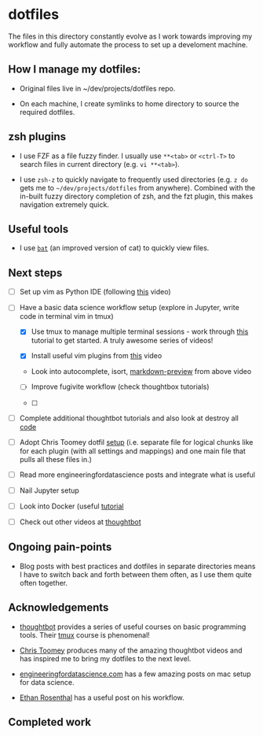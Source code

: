 # dotfiles

The files in this directory constantly evolve as I work towards improving my
workflow and fully automate the process to set up a develoment machine.


## How I manage my dotfiles:

- Original files live in ~/dev/projects/dotfiles repo.

- On each machine, I create symlinks to home directory to source the required dotfiles.


## zsh plugins

- I use FZF as a file fuzzy finder. I usually use `**<tab>` or `<ctrl-T>` to search files in current directory (e.g. `vi **<tab>`).

- I use `zsh-z` to quickly navigate to frequently used directories (e.g. `z do`
  gets me to `~/dev/projects/dotfiles` from anywhere). Combined with the
  in-built fuzzy directory completion of zsh, and the fzt plugin, this makes
  navigation extremely quick.

## Useful tools

- I use [`bat`](https://github.com/sharkdp/bat) (an improved version of cat) to
  quickly view files.


## Next steps

- [ ] Set up vim as Python IDE (following [this](https://www.youtube.com/watch?v=gfa1_6OeOkk) video)

- [ ] Have a basic data science workflow setup (explore in Jupyter, write code in terminal vim in tmux)
      
    - [x] Use tmux to manage multiple terminal sessions - work through [this](https://thoughtbot.com/upcase/tmux) tutorial to get started. A truly awesome series of videos!

    - [x] Install useful vim plugins from [this](https://www.youtube.com/watch?v=gfa2_6OeOkk) video

    - Look into autocomplete, isort, [markdown-preview](https://github.com/iamcco/markdown-preview.nvim) from above video

    - [ ] Improve fugivite workflow (check thoughtbox tutorials)

    - [ ] 

- [ ] Complete additional thoughtbot tutorials and also look at destroy all [code](https://www.destroyallsoftware.com/screencasts)

- [ ] Adopt Chris Toomey dotfil [setup](https://github.com/christoomey/dotfiles) (i.e. separate file for logical chunks like for each plugin (with all settings and mappings) and one main file that pulls all these files in.)

- [ ] Read more engineeringfordatascience posts and integrate what is useful

- [ ] Nail Jupyter setup

- [ ] Look into Docker (useful
  [tutorial](https://www.youtube.com/playlist?list=PLy7NrYWoggjzfAHlUusx2wuDwfCrmJYcs) 

- [ ] Check out other videos at [thoughtbot](https://thoughtbot.com/)


## Ongoing pain-points

- Blog posts with best practices and dotfiles in separate directories means I have to switch back and forth between them often, as I use them quite often together.


## Acknowledgements

- [thoughtbot](https://thoughtbot.com/upcase) provides a series of useful
  courses on basic programming tools. Their
  [tmux](https://thoughtbot.com/upcase/tmux) course is phenomenal!

- [Chris Toomey](https://github.com/christoomey) produces many of the amazing thoughtbot videos and has inspired me to bring my dotfiles to the next level.

- [engineeringfordatascience.com](https://engineeringfordatascience.com/) has a
  few amazing posts on mac setup for data science.

- [Ethan
  Rosenthal](https://www.ethanrosenthal.com/2022/02/01/everything-gets-a-package/)
  has a useful post on his workflow.


## Completed work

